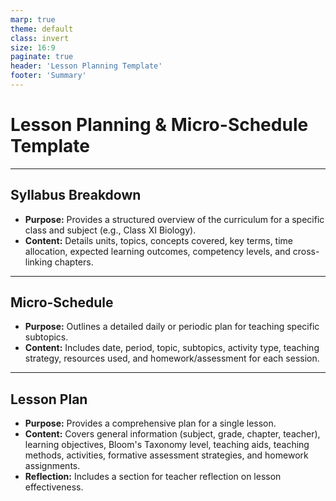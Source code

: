 ```yaml
---
marp: true
theme: default
class: invert
size: 16:9
paginate: true
header: 'Lesson Planning Template'
footer: 'Summary'
---
```


# Lesson Planning & Micro-Schedule Template

---

## Syllabus Breakdown

*   **Purpose:** Provides a structured overview of the curriculum for a specific class and subject (e.g., Class XI Biology).
*   **Content:** Details units, topics, concepts covered, key terms, time allocation, expected learning outcomes, competency levels, and cross-linking chapters.

---

## Micro-Schedule

*   **Purpose:** Outlines a detailed daily or periodic plan for teaching specific subtopics.
*   **Content:** Includes date, period, topic, subtopics, activity type, teaching strategy, resources used, and homework/assessment for each session.

---

## Lesson Plan

*   **Purpose:** Provides a comprehensive plan for a single lesson.
*   **Content:** Covers general information (subject, grade, chapter, teacher), learning objectives, Bloom's Taxonomy level, teaching aids, teaching methods, activities, formative assessment strategies, and homework assignments.
*   **Reflection:** Includes a section for teacher reflection on lesson effectiveness.
